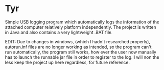 # Tyr
Simple USB logging program which automatically logs the information of the attached computer relatively platform independently. 
The project is written in Java and also contains a very lightweight .BAT file.

EDIT: Due to changes in windows, (which I hadn't researched properly), autorun.inf files are no longer working as intended, so the program can't run automatically, the program still works, how ever the user now manually has to launch the runnable jar file in order to register to the log.
I will non the less keep the project up here regardless, for future reference.
